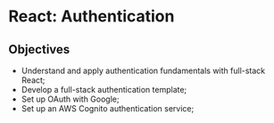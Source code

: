# React: Authentication

## Objectives

- Understand and apply authentication fundamentals with full-stack React;
- Develop a full-stack authentication template;
- Set up OAuth with Google;
- Set up an AWS Cognito authentication service;
